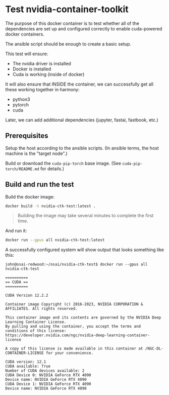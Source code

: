 # Test nvidia-container-toolkit

The purpose of this docker container is to test whether all of the dependencies are set up and configured correctly to enable cuda-powered docker containers.

The ansible script should be enough to create a basic setup.

This test will ensure:

- The nvidia driver is installed
- Docker is installed
- Cuda is working (inside of docker)

It will also ensure that INSIDE the container, we can successfully get all these working together in harmony:

- python3
- pytorch
- cuda

Later, we can add additional dependencies (jupyter, fastai, fastbook, etc.)

## Prerequisites

Setup the host according to the ansible scripts. (In ansible terms, the host machine is the "target node".)

Build or download the `cuda-pip-torch` base image. (See `cuda-pip-torch/README.md` for details.)

## Build and run the test

Build the docker image:

```sh
docker build -t nvidia-ctk-test:latest .
```

> Building the image may take several minutes to complete the first time.

And run it:

```sh
docker run --gpus all nvidia-ctk-test:latest
```

A successfully configured system will show output that looks something like this:

```
john@osai-redwood:~/osai/nvidia-ctk-test$ docker run --gpus all nvidia-ctk-test

==========
== CUDA ==
==========

CUDA Version 12.2.2

Container image Copyright (c) 2016-2023, NVIDIA CORPORATION & AFFILIATES. All rights reserved.

This container image and its contents are governed by the NVIDIA Deep Learning Container License.
By pulling and using the container, you accept the terms and conditions of this license:
https://developer.nvidia.com/ngc/nvidia-deep-learning-container-license

A copy of this license is made available in this container at /NGC-DL-CONTAINER-LICENSE for your convenience.

CUDA version: 12.1
CUDA available: True
Number of CUDA devices available: 2
CUDA Device 0: NVIDIA GeForce RTX 4090
Device name: NVIDIA GeForce RTX 4090
CUDA Device 1: NVIDIA GeForce RTX 4090
Device name: NVIDIA GeForce RTX 4090
```
